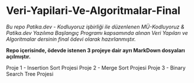 # Veri-Yapilari-Ve-Algoritmalar-Final

_Bu repo Patika.dev - Kodluyoruz işbirliği ile düzenlenen MÜ-Kodluyoruz & Patika.dev Yazılıma Başlangıç Programı kapsamında alınan Veri Yapıları ve Algoritmalar dersinin final ödevi olarak hazırlanmıştır._

**Repo içerisinde, ödevde istenen 3 projeye dair ayrı MarkDown dosyaları açılmıştır.**

Proje 1 - Insertion Sort Projesi
Proje 2 - Merge Sort Projesi
Proje 3 - Binary Search Tree Projesi
